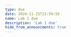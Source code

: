 ```yaml
---
type: due
date: 2024-11-25T23:59:59
name: Lab 1 due
description: 'Lab 1 due'
hide_from_announcments: true
---
```

